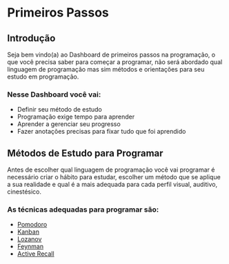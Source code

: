 # Primeiros Passos

## Introdução

Seja bem vindo(a) ao Dashboard de primeiros passos na programação, o que você 
precisa saber para começar a programar, não será abordado qual linguagem de 
programação mas sim métodos e orientações para seu estudo em programação. 

### Nesse Dashboard você vai:

- Definir seu método de estudo
- Programação exige tempo para aprender 
- Aprender a gerenciar seu progresso 
- Fazer anotações precisas para fixar tudo que foi aprendido

## Métodos de Estudo para Programar

Antes de escolher qual linguagem de programação você vai programar é necessário 
criar o hábito para estudar, escolher um método que se aplique a sua realidade e 
qual é a mais adequada para cada perfil visual, auditivo, cinestésico.

### As técnicas adequadas para programar são: 
- [Pomodoro](Pomodoro.md)
- [Kanban]()
- [Lozanov]()
- [Feynman]()
- [Active Recall]()
